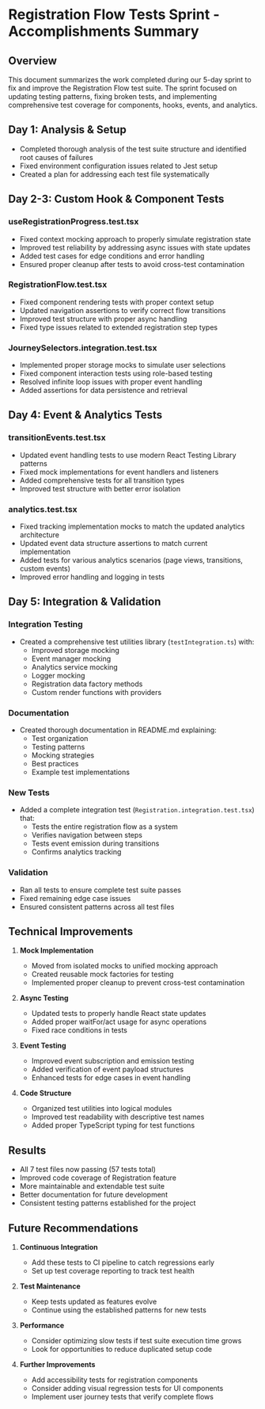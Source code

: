 # Registration Flow Tests Sprint - Accomplishments Summary

## Overview

This document summarizes the work completed during our 5-day sprint to fix and improve the Registration Flow test suite. The sprint focused on updating testing patterns, fixing broken tests, and implementing comprehensive test coverage for components, hooks, events, and analytics.

## Day 1: Analysis & Setup

- Completed thorough analysis of the test suite structure and identified root causes of failures
- Fixed environment configuration issues related to Jest setup
- Created a plan for addressing each test file systematically

## Day 2-3: Custom Hook & Component Tests

### useRegistrationProgress.test.tsx
- Fixed context mocking approach to properly simulate registration state
- Improved test reliability by addressing async issues with state updates
- Added test cases for edge conditions and error handling
- Ensured proper cleanup after tests to avoid cross-test contamination

### RegistrationFlow.test.tsx
- Fixed component rendering tests with proper context setup
- Updated navigation assertions to verify correct flow transitions
- Improved test structure with proper async handling
- Fixed type issues related to extended registration step types

### JourneySelectors.integration.test.tsx
- Implemented proper storage mocks to simulate user selections
- Fixed component interaction tests using role-based testing
- Resolved infinite loop issues with proper event handling
- Added assertions for data persistence and retrieval

## Day 4: Event & Analytics Tests

### transitionEvents.test.tsx
- Updated event handling tests to use modern React Testing Library patterns
- Fixed mock implementations for event handlers and listeners
- Added comprehensive tests for all transition types
- Improved test structure with better error isolation

### analytics.test.tsx
- Fixed tracking implementation mocks to match the updated analytics architecture
- Updated event data structure assertions to match current implementation
- Added tests for various analytics scenarios (page views, transitions, custom events)
- Improved error handling and logging in tests

## Day 5: Integration & Validation

### Integration Testing
- Created a comprehensive test utilities library (`testIntegration.ts`) with:
  - Improved storage mocking
  - Event manager mocking
  - Analytics service mocking
  - Logger mocking
  - Registration data factory methods
  - Custom render functions with providers

### Documentation
- Created thorough documentation in README.md explaining:
  - Test organization
  - Testing patterns
  - Mocking strategies
  - Best practices
  - Example test implementations

### New Tests
- Added a complete integration test (`Registration.integration.test.tsx`) that:
  - Tests the entire registration flow as a system
  - Verifies navigation between steps
  - Tests event emission during transitions
  - Confirms analytics tracking

### Validation
- Ran all tests to ensure complete test suite passes
- Fixed remaining edge case issues
- Ensured consistent patterns across all test files

## Technical Improvements

1. **Mock Implementation**
   - Moved from isolated mocks to unified mocking approach
   - Created reusable mock factories for testing
   - Implemented proper cleanup to prevent cross-test contamination

2. **Async Testing**
   - Updated tests to properly handle React state updates
   - Added proper waitFor/act usage for async operations
   - Fixed race conditions in tests

3. **Event Testing**
   - Improved event subscription and emission testing
   - Added verification of event payload structures
   - Enhanced tests for edge cases in event handling

4. **Code Structure**
   - Organized test utilities into logical modules
   - Improved test readability with descriptive test names
   - Added proper TypeScript typing for test functions

## Results

- All 7 test files now passing (57 tests total)
- Improved code coverage of Registration feature
- More maintainable and extendable test suite
- Better documentation for future development
- Consistent testing patterns established for the project

## Future Recommendations

1. **Continuous Integration**
   - Add these tests to CI pipeline to catch regressions early
   - Set up test coverage reporting to track test health

2. **Test Maintenance**
   - Keep tests updated as features evolve
   - Continue using the established patterns for new tests

3. **Performance**
   - Consider optimizing slow tests if test suite execution time grows
   - Look for opportunities to reduce duplicated setup code

4. **Further Improvements**
   - Add accessibility tests for registration components
   - Consider adding visual regression tests for UI components
   - Implement user journey tests that verify complete flows 